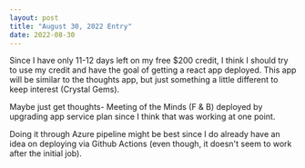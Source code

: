 ```yaml
---
layout: post
title: "August 30, 2022 Entry"
date: 2022-08-30
---
```


Since I have only 11-12 days left on my free $200 credit, I think I should try to use my credit and have the goal of getting a react app deployed. This app will be similar to the thoughts app, but just something a little different to keep interest (Crystal Gems).

Maybe just get thoughts- Meeting of the Minds (F & B) deployed by upgrading app service plan since I think that was working at one point.

Doing it through Azure pipeline might be best since I do already have an idea on deploying via Github Actions (even though, it doesn't seem to work after the initial job).
